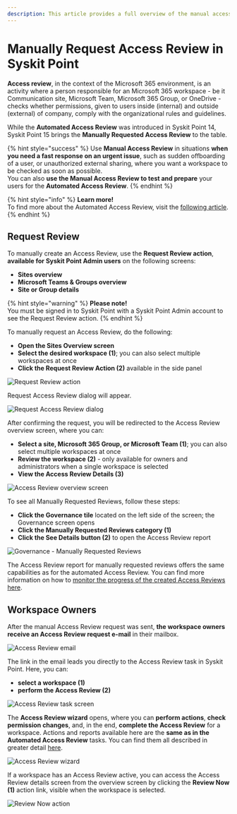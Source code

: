 ```yaml
---
description: This article provides a full overview of the manual access review process in Syskit Point.
---
```


# Manually Request Access Review in Syskit Point

**Access review**, in the context of the Microsoft 365 environment, is an activity where a person responsible for an Microsoft 365 workspace - be it Communication site, Microsoft Team, Microsoft 365 Group, or OneDrive - checks whether permissions, given to users inside \(internal\) and outside \(external\) of company, comply with the organizational rules and guidelines.

While the **Automated Access Review** was introduced in Syskit Point 14, Syskit Point 15 brings the **Manually Requested Access Review** to the table.

{% hint style="success" %}
Use **Manual Access Review** in situations **when you need a fast response on an urgent issue**, such as sudden offboarding of a user, or unauthorized external sharing, where you want a workspace to be checked as soon as possible.  
You can also **use the Manual Access Review to test and prepare** your users for the **Automated Access Review**.
{% endhint %}

{% hint style="info" %}
**Learn more!**  
To find more about the Automated Access Review, visit the [following article](enable-permissions-review.md).
{% endhint %}

## Request Review

To manually create an Access Review, use the **Request Review action**, **available for Syskit Point Admin users** on the following screens:

* **Sites overview**
* **Microsoft Teams & Groups overview**
* **Site or Group details**

{% hint style="warning" %}
**Please note!**  
You must be signed in to Syskit Point with a Syskit Point Admin account to see the Request Review action.
{% endhint %}

To manually request an Access Review, do the following:

* **Open the Sites Overview screen**
* **Select the desired workspace \(1\)**; you can also select multiple workspaces at once
* **Click the Request Review Action \(2\)** available in the side panel

![Request Review action](../../.gitbook/assets/manually-request-permissions-review_request-review.png)

Request Access Review dialog will appear.

![Request Access Review dialog](../../.gitbook/assets/manually-request-permissions-review_request-review-dialog.png)

After confirming the request, you will be redirected to the Access Review overview screen, where you can:

* **Select a site, Microsoft 365 Group, or Microsoft Team \(1\)**; you can also select multiple workspaces at once
* **Review the workspace \(2\)** - only available for owners and administrators when a single workspace is selected
* **View the Access Review Details \(3\)** 

![Access Review overview screen](../../.gitbook/assets/manually-request-permissions-review_review-overview.png)

To see all Manually Requested Reviews, follow these steps:

* **Click the Governance tile** located on the left side of the screen; the Governance screen opens
* **Click the Manually Requested Reviews category \(1\)**
* **Click the See Details button \(2\)** to open the Access Review report 

![Governance - Manually Requested Reviews](../../.gitbook/assets/manually-request-permissions-review_governance.png)

The Access Review report for manually requested reviews offers the same capabilities as for the automated Access Review. You can find more information on how to [monitor the progress of the created Access Reviews here](monitor-permissions-review.md).

## Workspace Owners

After the manual Access Review request was sent, **the workspace owners receive an Access Review request e-mail** in their mailbox.

![Access Review email](../../.gitbook/assets/manually-request-permissions-review_email.png)

The link in the email leads you directly to the Access Review task in Syskit Point. Here, you can:

* **select a workspace \(1\)**
* **perform the Access Review \(2\)**

![Access Review task screen](../../.gitbook/assets/manually-request-permissions-review_task.png)

The **Access Review wizard** opens, where you can **perform actions**, **check permission changes**, and, in the end, **complete the Access Review** for a workspace. Actions and reports available here are the **same as in the Automated Access Review** tasks. You can find them all described in greater detail [here](../../point-collaborators/resolve-governance-tasks/access-review.md#access-review-wizard).

![Access Review wizard](../../.gitbook/assets/manually-request-permissions-review_wizard.png)

If a workspace has an Access Review active, you can access the Access Review details screen from the overview screen by clicking the **Review Now \(1\)** action link, visible when the workspace is selected.

![Review Now action](../../.gitbook/assets/manually-request-permissions-review_review-now.png)

